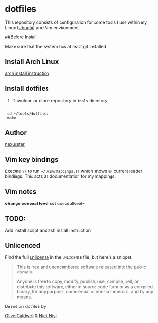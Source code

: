 # dotfiles

This repository consists of configuration for some tools I use within my Linux ([Ubuntu][]) and Vim environment.

##Before Install

Make sure that the system has at least git installed

## Install Arch Linux

[arch install instruction][]


## Install dotfiles

1. Download or clone repository in `tools` directory

```

 cd ~/tools/dotfiles
 make

```


## Author

[nexusstar][]


## Vim key bindings

Execute `\\` to run `~/.vim/mappings.sh` which shows all current leader bindings. This acts as documentation for my mappings.

## Vim notes
  __change conceal level__
  set conceallevel=

## TODO:

Add install script and zsh install instruction

## Unlicenced

Find the full [unlicense][] in the `UNLICENSE` file, but here's a snippet.

>This is free and unencumbered software released into the public domain.
>
>Anyone is free to copy, modify, publish, use, compile, sell, or distribute this software, either in source code form or as a compiled binary, for any purpose, commercial or non-commercial, and by any means.

  Based on dotfiles by

  [OliverCaldwell][] & [Nick Nisi][]

[nexusstar]: https://github.com/nexusstar/dotfiles
[OliverCaldwell]: https://github.com/Olical/dotfiles
[Nick Nisi]: https://github.com/nicknisi/dotfiles
[the unlicence]: http://unlicense.org/
[vim-plug]: https://github.com/junegunn/vim-plug
[YouCompleteMe]:https://github.com/Valloric/YouCompleteMe
[vim-syntax-expand]:https://github.com/Wolfy87/vim-syntax-expand
[unlicense]:UNLICENSE
[Ubuntu]: http://www.ubuntu.com/
[arch install instruction]: https://hackpad.com/Install-Arch-Linux-Cfu1IavJ6T3
